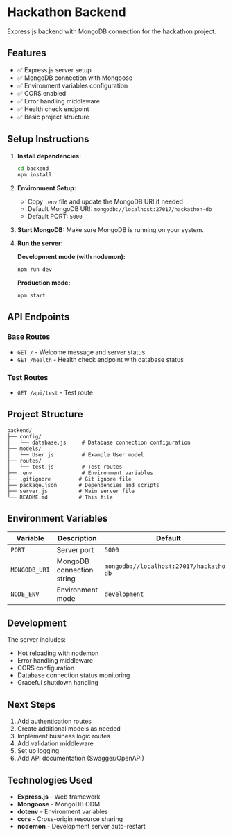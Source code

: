 # Hackathon Backend

Express.js backend with MongoDB connection for the hackathon project.

## Features

- ✅ Express.js server setup
- ✅ MongoDB connection with Mongoose
- ✅ Environment variables configuration
- ✅ CORS enabled
- ✅ Error handling middleware
- ✅ Health check endpoint
- ✅ Basic project structure

## Setup Instructions

1. **Install dependencies:**

   ```bash
   cd backend
   npm install
   ```

2. **Environment Setup:**

   - Copy `.env` file and update the MongoDB URI if needed
   - Default MongoDB URI: `mongodb://localhost:27017/hackathon-db`
   - Default PORT: `5000`

3. **Start MongoDB:**
   Make sure MongoDB is running on your system.

4. **Run the server:**

   **Development mode (with nodemon):**

   ```bash
   npm run dev
   ```

   **Production mode:**

   ```bash
   npm start
   ```

## API Endpoints

### Base Routes

- `GET /` - Welcome message and server status
- `GET /health` - Health check endpoint with database status

### Test Routes

- `GET /api/test` - Test route

## Project Structure

```
backend/
├── config/
│   └── database.js     # Database connection configuration
├── models/
│   └── User.js         # Example User model
├── routes/
│   └── test.js         # Test routes
├── .env                # Environment variables
├── .gitignore         # Git ignore file
├── package.json       # Dependencies and scripts
├── server.js          # Main server file
└── README.md          # This file
```

## Environment Variables

| Variable      | Description               | Default                                  |
| ------------- | ------------------------- | ---------------------------------------- |
| `PORT`        | Server port               | `5000`                                   |
| `MONGODB_URI` | MongoDB connection string | `mongodb://localhost:27017/hackathon-db` |
| `NODE_ENV`    | Environment mode          | `development`                            |

## Development

The server includes:

- Hot reloading with nodemon
- Error handling middleware
- CORS configuration
- Database connection status monitoring
- Graceful shutdown handling

## Next Steps

1. Add authentication routes
2. Create additional models as needed
3. Implement business logic routes
4. Add validation middleware
5. Set up logging
6. Add API documentation (Swagger/OpenAPI)

## Technologies Used

- **Express.js** - Web framework
- **Mongoose** - MongoDB ODM
- **dotenv** - Environment variables
- **cors** - Cross-origin resource sharing
- **nodemon** - Development server auto-restart

